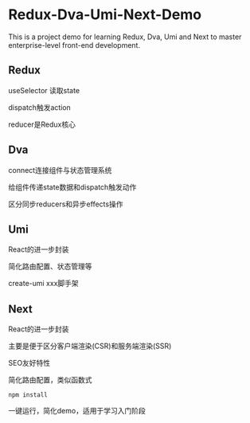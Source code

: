 # Redux-Dva-Umi-Next-Demo
This is a project demo for learning Redux, Dva, Umi and Next to master enterprise-level front-end development.



## Redux

useSelector 读取state

dispatch触发action

reducer是Redux核心

## Dva

connect连接组件与状态管理系统

给组件传递state数据和dispatch触发动作

区分同步reducers和异步effects操作

## Umi

React的进一步封装

简化路由配置、状态管理等

create-umi xxx脚手架

## Next

React的进一步封装

主要是便于区分客户端渲染(CSR)和服务端渲染(SSR)

SEO友好特性

简化路由配置，类似函数式



```
npm install
```

一键运行，简化demo，适用于学习入门阶段

